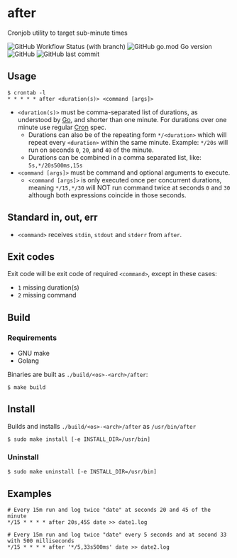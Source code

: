 # after
Cronjob utility to target sub-minute times

![GitHub Workflow Status (with branch)](https://img.shields.io/github/actions/workflow/status/dberstein/after/go.yml?branch=main) ![GitHub go.mod Go version](https://img.shields.io/github/go-mod/go-version/dberstein/after) ![GitHub](https://img.shields.io/github/license/dberstein/after) ![GitHub last commit](https://img.shields.io/github/last-commit/dberstein/after)

## Usage

    $ crontab -l
    * * * * * after <duration(s)> <command [args]>

- `<duration(s)>` must be comma-separated list of durations, as understood by <a href="https://pkg.go.dev/time#ParseDuration">Go</a>, and shorter than one minute. For durations over one minute use regular <a href="https://en.wikipedia.org/wiki/Cron#Overview">Cron</a> spec.
  - Durations can also be of the repeating form `*/<duration>` which will repeat every `<duration>` within the same minute. Example: `*/20s` will run on seconds `0`, `20`, and `40` of the minute.
  - Durations can be combined in a comma separated list, like: `5s,*/20s500ms,15s`
- `<command [args]>` must be command and optional arguments to execute.
  - `<command [args]>` is only executed once per concurrent durations, meaning `*/15,*/30` will NOT run command twice at seconds `0` and `30` although both expressions coincide in those seconds.

## Standard in, out, err

- `<command>` receives `stdin`, `stdout` and `stderr` from `after`. 

## Exit codes

Exit code will be exit code of required `<command>`, except in these cases:

- `1` missing duration(s)
- `2` missing command

## Build

### Requirements

- GNU make
- Golang

Binaries are built as `./build/<os>-<arch>/after`:

    $ make build

## Install

Builds and installs `./build/<os>-<arch>/after` as `/usr/bin/after`

    $ sudo make install [-e INSTALL_DIR=/usr/bin]

### Uninstall

    $ sudo make uninstall [-e INSTALL_DIR=/usr/bin]


## Examples

    # Every 15m run and log twice "date" at seconds 20 and 45 of the minute
    */15 * * * * after 20s,45S date >> date1.log

    # Every 15m run and log twice "date" every 5 seconds and at second 33 with 500 milliseconds
    */15 * * * * after '*/5,33s500ms' date >> date2.log
